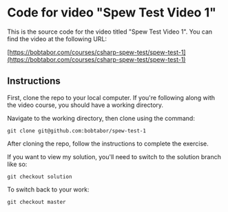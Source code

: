 # Code for video "Spew Test Video 1"

This is the source code for the video titled "Spew Test Video 1".  You can find the video at the following URL:

[https://bobtabor.com/courses/csharp-spew-test/spew-test-1](https://bobtabor.com/courses/csharp-spew-test/spew-test-1)


## Instructions

First, clone the repo to your local computer.  If you're following along with the video course, you should have a working directory.

Navigate to the working directory, then clone using the command:

```
git clone git@github.com:bobtabor/spew-test-1
```

After cloning the repo, follow the instructions to complete the exercise.

If you want to view my solution, you'll need to switch to the solution branch like so:

```
git checkout solution
```

To switch back to your work:

```
git checkout master
```